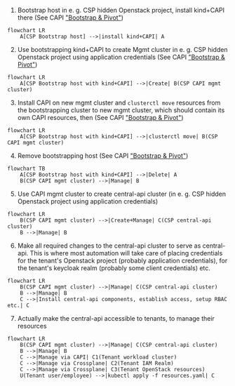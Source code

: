 1. Bootstrap host in e. g. CSP hidden Openstack project, install kind+CAPI there (See CAPI ["Bootstrap & Pivot"](https://cluster-api.sigs.k8s.io/clusterctl/commands/move.html#bootstrap--pivot))
```mermaid
flowchart LR
    A[CSP Bootstrap host] -->|install kind+CAPI| A
```

2. Use bootstrapping kind+CAPI to create Mgmt cluster in e. g. CSP hidden Openstack project using application credentials (See CAPI ["Bootstrap & Pivot"](https://cluster-api.sigs.k8s.io/clusterctl/commands/move.html#bootstrap--pivot))
```mermaid
flowchart LR
    A[CSP Bootstrap host with kind+CAPI] -->|Create| B(CSP CAPI mgmt cluster)
```

3. Install CAPI on new mgmt cluster and `clusterctl move` resources from the bootstrapping cluster to new mgmt cluster, which should contain its own CAPI resources, then (See CAPI ["Bootstrap & Pivot"](https://cluster-api.sigs.k8s.io/clusterctl/commands/move.html#bootstrap--pivot))
```mermaid
flowchart LR
    A[CSP Bootstrap host with kind+CAPI] -->|clusterctl move| B(CSP CAPI mgmt cluster)
```

4. Remove bootstrapping host (See CAPI ["Bootstrap & Pivot"](https://cluster-api.sigs.k8s.io/clusterctl/commands/move.html#bootstrap--pivot))
```mermaid
flowchart TB
    A[CSP Bootstrap host with kind+CAPI] -->|Delete| A
    B(CSP CAPI mgmt cluster) -->|Manage| B
```

5. Use CAPI mgmt cluster to create central-api cluster (in e. g. CSP hidden Openstack project using application credentials)
```mermaid
flowchart LR
    B(CSP CAPI mgmt cluster) -->|Create+Manage| C(CSP central-api cluster)
    B -->|Manage| B
```

6. Make all required changes to the central-api cluster to serve as central-api. This is where most automation will take care of placing credentials for the tenant's Openstack project (probably application credentials), for the tenant's keycloak realm (probably some client credentials) etc.
```mermaid
flowchart LR
    B(CSP CAPI mgmt cluster) -->|Manage| C(CSP central-api cluster)
    B -->|Manage| B
    C -->|Install central-api components, establish access, setup RBAC etc.| C
```

7. Actually make the central-api accessible to tenants, to manage their resources
```mermaid
flowchart LR
    B(CSP CAPI mgmt cluster) -->|Manage| C(CSP central-api cluster)
    B -->|Manage| B
    C -->|Manage via CAPI| C1(Tenant workload cluster)
    C -->|Manage via Crossplane| C2(Tenant IAM Realm)
    C -->|Manage via Crossplane| C3(Tenant OpenStack resources)
    U(Tenant user/employee) -->|kubectl apply -f resources.yaml| C
```
